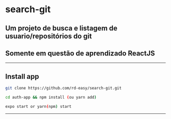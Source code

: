 # search-git

## Um projeto de busca e listagem de usuario/repositórios do git
## Somente em questão de aprendizado ReactJS

---

## Install app

``` bash
git clone https://github.com/rd-easy/search-git.git

cd auth-app && npm install (ou yarn add)

expo start or yarn(npm) start
```
---
